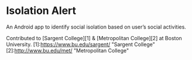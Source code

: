 # Isolation Alert

An Android app to identify social isolation based on user’s social activities.


Contributed to [Sargent College][1] & [Metropolitan College][2] at Boston University.
[1]:https://www.bu.edu/sargent/ "Sargent College"
[2]:http://www.bu.edu/met/ "Metropolitan College"






